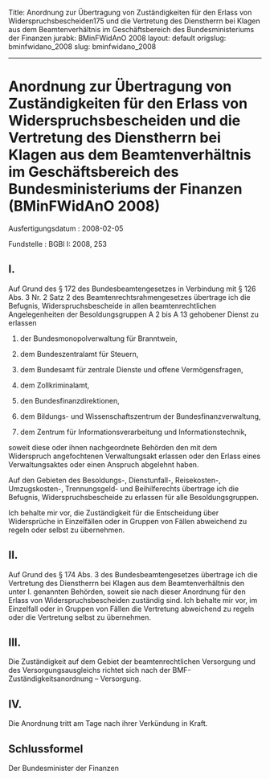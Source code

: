 Title: Anordnung zur Übertragung von Zuständigkeiten für den Erlass von Widerspruchsbescheiden175
  und die Vertretung des Dienstherrn bei Klagen aus dem Beamtenverhältnis im Geschäftsbereich
  des Bundesministeriums der Finanzen
jurabk: BMinFWidAnO 2008
layout: default
origslug: bminfwidano_2008
slug: bminfwidano_2008

---

# Anordnung zur Übertragung von Zuständigkeiten für den Erlass von Widerspruchsbescheiden und die Vertretung des Dienstherrn bei Klagen aus dem Beamtenverhältnis im Geschäftsbereich des Bundesministeriums der Finanzen (BMinFWidAnO 2008)

Ausfertigungsdatum
:   2008-02-05

Fundstelle
:   BGBl I: 2008, 253


## I.

Auf Grund des § 172 des Bundesbeamtengesetzes in Verbindung mit § 126
Abs. 3 Nr. 2 Satz 2 des Beamtenrechtsrahmengesetzes übertrage ich die
Befugnis, Widerspruchsbescheide in allen beamtenrechtlichen
Angelegenheiten der Besoldungsgruppen A 2 bis A 13 gehobener Dienst zu
erlassen

1.  der Bundesmonopolverwaltung für Branntwein,


2.  dem Bundeszentralamt für Steuern,


3.  dem Bundesamt für zentrale Dienste und offene Vermögensfragen,


4.  dem Zollkriminalamt,


5.  den Bundesfinanzdirektionen,


6.  dem Bildungs- und Wissenschaftszentrum der Bundesfinanzverwaltung,


7.  dem Zentrum für Informationsverarbeitung und Informationstechnik,



soweit diese oder ihnen nachgeordnete Behörden den mit dem Widerspruch
angefochtenen Verwaltungsakt erlassen oder den Erlass eines
Verwaltungsaktes oder einen Anspruch abgelehnt haben.

Auf den Gebieten des Besoldungs-, Dienstunfall-, Reisekosten-,
Umzugskosten-, Trennungsgeld- und Beihilferechts übertrage ich die
Befugnis, Widerspruchsbescheide zu erlassen für alle
Besoldungsgruppen.

Ich behalte mir vor, die Zuständigkeit für die Entscheidung über
Widersprüche in Einzelfällen oder in Gruppen von Fällen abweichend zu
regeln oder selbst zu übernehmen.


## II.

Auf Grund des § 174 Abs. 3 des Bundesbeamtengesetzes übertrage ich die
Vertretung des Dienstherrn bei Klagen aus dem Beamtenverhältnis den
unter I. genannten Behörden, soweit sie nach dieser Anordnung für den
Erlass von Widerspruchsbescheiden zuständig sind. Ich behalte mir vor,
im Einzelfall oder in Gruppen von Fällen die Vertretung abweichend zu
regeln oder die Vertretung selbst zu übernehmen.


## III.

Die Zuständigkeit auf dem Gebiet der beamtenrechtlichen Versorgung und
des Versorgungsausgleichs richtet sich nach der BMF-
Zuständigkeitsanordnung – Versorgung.


## IV.

Die Anordnung tritt am Tage nach ihrer Verkündung in Kraft.


## Schlussformel

Der Bundesminister der Finanzen

